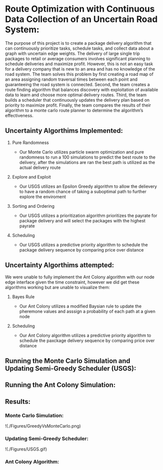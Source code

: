 # Route Optimization with Continuous Data Collection of an Uncertain Road System:

The purpose of this project is to create a package delivery algorithm that can continuously prioritize tasks, schedule tasks, and collect data about a graph with uncertain edge weights. The delivery of large single trip packages to retail or average consumers involves significant planning to schedule deliveries and maximize profit. However, this is not an easy task for a delivery company that is new to an area and has no knowledge of the road system. The team solves this problem by first creating a road map of an area assigning random traversal times between each point and guaranteeing the road system is connected. Second, the team creates a route finding algorithm that balances discovery with exploitation of available data to learn and choose more optimal delivery routes. Third, the team builds a scheduler that continuously updates the delivery plan based on priority to maximize profit. Finally, the team compares the results of their algorithm to a monte carlo route planner to determine the algorithm’s effectiveness.

## Uncertainty Algorthims Implemented: 

1. Pure Randomness
   - Our Monte Carlo utilizes particle swarm optimization and pure randomness to run a 100 simulations to predict the best route to the delivery, after the simulations are ran the best path is utilized as the actual delivery route
  
2. Explore and Exploit 
   - Our USGS utilizes an Epsilon Greedy algorithm to allow the delievery to have a random chance of taking a suboptimal path to further explore the enviroment
  
3. Sorting and Ordering 
   - Our USGS utilizes a prioritization algorithm prioritizes the payrate for package delivery and will select the packages with the highest payrate
  
4. Scheduling 
   - Our USGS utilizes a predictive priority algorithm to schedule the package delivery sequence by comparing price over distance

## Uncertainty Algorthims attempted: 
We were unable to fully implement the Ant Colony algorithm with our node edge interface given the time constraint, however we did get these algorithms working but are unable to visualize them: 

1. Bayes Rule
   - Our Ant Colony utilizes a modified Baysian rule to update the pheremone values and asssign a probability of each path at a given node

2. Scheduling 
   - Our Ant Colony algorithm utilizes a predictive priority algorithm to schedule the paxckage delivery sequence by comparing price over distance

## Running the Monte Carlo Simulation and Updating Semi-Greedy Scheduler (USGS):


## Running the Ant Colony Simulation:


## Results:

### Monte Carlo Simulation:
!(./Figures/GreedyVsMonteCarlo.png)

### Updating Semi-Greedy Scheduler:
!(./Figures/USGS.gif)

### Ant Colony Algorithm: